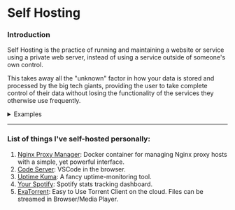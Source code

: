 # Self Hosting

### Introduction
Self Hosting is the practice of running and maintaining a website or service using a private web server, instead of using a service outside of someone's own control.

This takes away all the "unknown" factor in how your data is stored and processed by the big tech giants, providing the user to take complete control of their data without losing the functionality of the services they otherwise use frequently.

<details>
    <summary>
    Examples
    </summary>

- Self Hosting your own version of app server to cut costs on subscriptions
  - NextCloud instead of Google Drive or Dropbox can save you around *$30 annually*
  - Joplin instead of Evernote subscription can save you around *$55 annually*.
  - UptimeKuma instead of UptimeRobot can save you around *$80 annually*.
  - Plex, a media server for multimedia content, can save you upto *$120 annually*.
  - VaultWarden instead of BitWarden can save you upto *$10 annually*.
  - Damselfly or Immich instead of Google Photos can save you around *$16 annually*.
  - TypeBot instead of TypeForm can save you *$300 annually*

And the list can go on. ([Visit complete list of Self Hosted solutions here](https://github.com/awesome-selfhosted/awesome-selfhosted))

</details>

---
### List of things I've self-hosted personally:
1. [Nginx Proxy Manager](https://github.com/NginxProxyManager/nginx-proxy-manager): Docker container for managing Nginx proxy hosts with a simple, yet powerful interface.
2. [Code Server](https://github.com/coder/code-server): VSCode in the browser.
3. [Uptime Kuma](https://github.com/louislam/uptime-kuma): A fancy uptime-monitoring tool.
4. [Your Spotify](https://github.com/Yooooomi/your_spotify): Spotify stats tracking dashboard.
5. [ExaTorrent](https://github.com/varbhat/exatorrent): Easy to Use Torrent Client on the cloud. Files can be streamed in Browser/Media Player.
